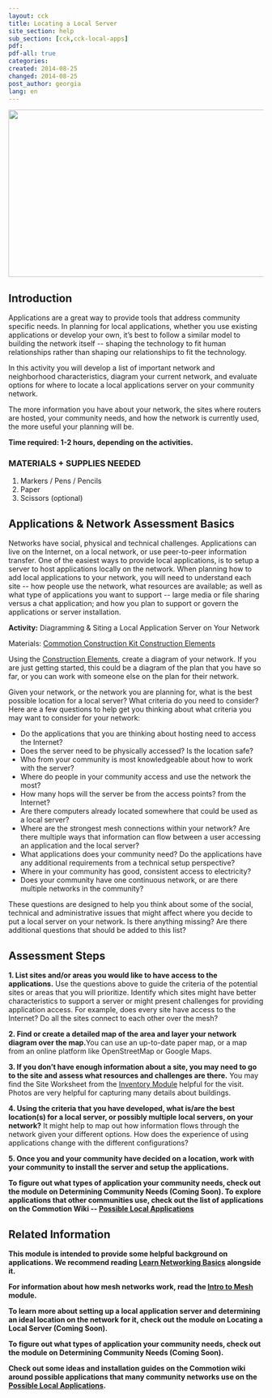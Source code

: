 ```yaml
---
layout: cck
title: Locating a Local Server
site_section: help
sub_section: [cck,cck-local-apps]
pdf: 
pdf-all: true
categories: 
created: 2014-08-25
changed: 2014-08-25
post_author: georgia
lang: en
---
```

<p><img alt="" class="media-image attr__typeof__foaf:Image img__fid__476 img__view_mode__media_large attr__format__media_large" src="/files/styles/large/public/inventory_the_neighborhood_title.png?itok=qgv6sh9C" style="width: 510px; height: 330px;" typeof="foaf:Image" /></p>

<section id="introduction">
<h2>Introduction</h2>

<p>Applications are a great way to provide tools that address community specific needs. In planning for local applications, whether you use existing applications or develop your own, it’s best to follow a similar model to building the network itself -- shaping the technology to fit human relationships rather than shaping our relationships to fit the technology.</p>

<p>In this activity you will develop a list of important network and neighborhood characteristics, diagram your current network, and evaluate options for where to locate a local applications server on your community network.</p>

<p>The more information you have about your network, the sites where routers are hosted, your community needs, and how the network is currently used, the more useful your planning will be.</p>

<p><strong>Time required:  1-2 hours, depending on the activities.</strong></p>
</section>

<section id="materials-and-supplies-needed">
<h3>MATERIALS + SUPPLIES NEEDED</h3>

<ol class="rteindent1">
	<li>Markers / Pens / Pencils</li>
	<li>Paper</li>
	<li>Scissors (optional)</li>
</ol>

</section>

<section id="network-server-basics">
<h2>Applications & Network Assessment Basics</h2>

<p>Networks have social, physical and technical challenges. Applications can live on the Internet, on a local network, or use peer-to-peer information transfer. One of the easiest ways to provide local applications, is to setup a server to host applications locally on the network. When planning how to add local applications to your network, you will need to understand each site -- how people use the network, what resources are available; as well as what type of applications you want to support -- large media or file sharing versus a chat application; and how you plan to support or govern the applications or server installation. </p>

<p><strong>Activity:</strong> Diagramming & Siting a Local Application Server on Your Network</p>

<p>Materials: <a href="https://commotionwireless.net/docs/cck/planning/design-your-network-construction-elements">Commotion Construction Kit Construction Elements</a></p>

<p>Using the <a href="https://commotionwireless.net/docs/cck/planning/design-your-network-construction-elements">Construction Elements</a>, create a diagram of your network. If you are just getting started, this could be a diagram of the plan that you have so far, or you can work with someone else on the plan for their network. </p>

<p>Given your network, or the network you are planning for, what is the best possible location for a local server? What criteria do you need to consider? Here are a few questions to help get you thinking about what criteria you may want to consider for your network:</p>

<ul>
	<li>Do the applications that you are thinking about hosting need to access the Internet? </li>
	<li>Does the server need to be physically accessed? Is the location safe?</li>
	<li>Who from your community is most knowledgeable about how to work with the server?</li>
	<li>Where do people in your community access and use the network the most?</li>
	<li>How many hops will the server be from the access points? from the Internet?</li>
	<li>Are there computers already located somewhere that could be used as a local server?</li>
	<li>Where are the strongest mesh connections within your network? Are there multiple ways that information can flow between a user accessing an application and the local server?</li>
	<li>What applications does your community need? Do the applications have any additional requirements from a technical setup perspective?</li>
	<li>Where in your community has good, consistent access to electricity?</li>
	<li>Does your community have one continuous network, or are there multiple networks in the community?</li>
</ul>

<p>These questions are designed to help you think about some of the social, technical and administrative issues that might affect where you decide to put a local server on your network. Is there anything missing? Are there additional questions that should be added to this list?</p>

</section>

<section id="assessment-steps">
<h2>Assessment Steps</h2>

<p><strong>1. List sites and/or areas you would like to have access to the applications.</strong> Use the questions above to guide the criteria of the potential sites or areas that you will prioritize. Identify which sites might have better characteristics to support a server or might present challenges for providing application access. For example, does every site have access to the Internet? Do all the sites connect to each other over the mesh?</p>

<p><strong>2. Find or create a detailed map of the area and layer your network diagram over the map.</strong>You can use an up-to-date paper map, or a map from an online platform like OpenStreetMap or Google Maps.</p>

<p><strong>3. If you don’t have enough information about a site, you may need to go to the site and assess what resources and challenges are there.</strong> You may find the <a htef="https://commotionwireless.net/files/cck/planning/5.2-CCK-Planning-SiteWorksheet.pdf">Site Worksheet</a> from the <a href="/docs/cck/planning/inventory-the-neighborhood/">Inventory Module</a> helpful for the visit. Photos are very helpful for capturing many details about buildings.</p>

<p><strong>4. Using the criteria that you have developed, what is/are the best location(s) for a local server, or possibly multiple local servers, on your network?</strong> It might help to map out how information flows through the network given your different options. How does the experience of using applications change with the different configurations?</p>

<p><strong>5.  Once you and your community have decided on a location, work with your community to install the server and setup the applications.</p>

<p>To figure out what types of application your community needs, check out the module on <strong>Determining Community Needs</strong> (Coming Soon). To explore applications that other communities use, check out the list of applications on the Commotion Wiki -- <a href="https://wiki.commotionwireless.net/doku.php/development_resources/application_server/start">Possible Local Applications</a></p>
</section>


<section class="related-information" id="related-information">
<h2>Related Information</h2>

<p>This module is intended to provide some helpful background on applications. We recommend reading <strong><a href="/docs/cck/networking/learn-networking-basics/">Learn Networking Basics</a></strong> alongside it.</p>

<p>For information about how mesh networks work, read the <strong><a href="/docs/cck/networking/intro-to-mesh/">Intro to Mesh</a></strong> module.</p>

<p>To learn more about setting up a local application server and determining an ideal location on the network for it, check out the module on <strong>Locating a Local Server</strong> (Coming Soon). </p>

<p>To figure out what types of application your community needs, check out the module on <strong>Determining Community Needs</strong> (Coming Soon).</p>

<p>Check out some ideas and installation guides on the Commotion wiki around possible applications that many community networks use on the <a href="https://wiki.commotionwireless.net/doku.php/development_resources/application_server/start">Possible Local Applications</a>.</p>
</section>
 
